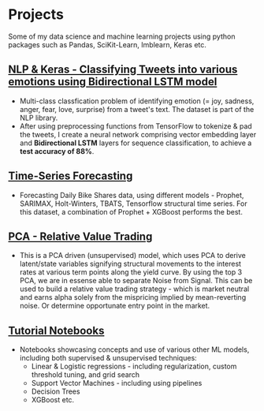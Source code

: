# Projects
Some of my data science and machine learning projects using python packages such as Pandas, SciKit-Learn, Imblearn, Keras etc.

## [NLP & Keras - Classifying Tweets into various emotions using Bidirectional LSTM model](https://github.com/uditgt/Projects/blob/main/NLP%20%26%20Keras%20-%20Tweet%20Emotions/NLP%20%26%20Keras%20-%20Multi-class%20Tweet%20Emotions.ipynb)
* Multi-class classfication problem of identifying emotion (= joy, sadness, anger, fear, love, surprise) from a tweet's text. The dataset is part of the NLP library.
* After using preprocessing functions from TensorFlow to tokenize & pad the tweets, I create a neural network comprising vector embedding layer and **Bidirectional LSTM**  layers for sequence classification, to achieve a **test accuracy of 88%**.

## [Time-Series Forecasting](https://github.com/uditgt/TimeSeries)
* Forecasting Daily Bike Shares data, using different models - Prophet, SARIMAX, Holt-Winters, TBATS, Tensorflow structural time series. For this dataset, a combination of Prophet + XGBoost performs the best.

## [PCA - Relative Value Trading](https://github.com/uditgt/Projects/blob/main/PCA%20-%20Relative%20Value%20Trading/PCA%20-%20Relative%20Value%20Trading.ipynb)
* This is a PCA driven (unsupervised) model, which uses PCA to derive latent/state variables signifying structural movements to the interest rates at various term points along the yield curve. By using the top 3 PCA, we are in essense able to separate Noise from Signal. This can be used to build a relative value trading strategy - which is market neutral and earns alpha solely from the mispricing implied by mean-reverting noise. Or determine opportunate entry point in the market.


## [Tutorial Notebooks](https://github.com/uditgt/Data_science_python)
* Notebooks showcasing concepts and use of various other ML models, including both supervised & unsupervised techniques:
	* Linear & Logistic regressions - including regularization, custom threshold tuning, and grid search
	* Support Vector Machines - including using pipelines
	* Decision Trees
	* XGBoost etc.

